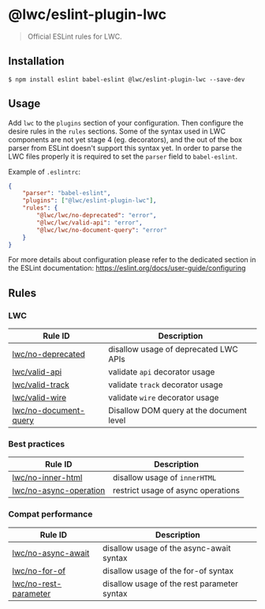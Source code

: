 # @lwc/eslint-plugin-lwc

> Official ESLint rules for LWC.

## Installation

```
$ npm install eslint babel-eslint @lwc/eslint-plugin-lwc --save-dev
```

## Usage

Add `lwc` to the `plugins` section of your configuration. Then configure the desire rules in the `rules` sections. Some of the syntax used in LWC components are not yet stage 4 (eg. decorators), and the out of the box parser from ESLint doesn't support this syntax yet. In order to parse the LWC files properly it is required to set the `parser` field to `babel-eslint`.

Example of `.eslintrc`:

```json
{
    "parser": "babel-eslint",
    "plugins": ["@lwc/eslint-plugin-lwc"],
    "rules": {
        "@lwc/lwc/no-deprecated": "error",
        "@lwc/lwc/valid-api": "error",
        "@lwc/lwc/no-document-query": "error"
    }
}
```

For more details about configuration please refer to the dedicated section in the ESLint documentation: https://eslint.org/docs/user-guide/configuring

## Rules

### LWC

| Rule ID                                                    | Description                              |
| ---------------------------------------------------------- | ---------------------------------------- |
| [lwc/no-deprecated](./docs/rules/no-deprecated.md)         | disallow usage of deprecated LWC APIs    |
| [lwc/valid-api](./docs/rules/valid-api.md)                 | validate `api` decorator usage           |
| [lwc/valid-track](./docs/rules/valid-track.md)             | validate `track` decorator usage         |
| [lwc/valid-wire](./docs/rules/valid-wire.md)               | validate `wire` decorator usage          |
| [lwc/no-document-query](./docs/rules/no-document-query.md) | Disallow DOM query at the document level |

### Best practices

| Rule ID                                                      | Description                        |
| ------------------------------------------------------------ | ---------------------------------- |
| [lwc/no-inner-html](./docs/rules/no-inner-html.md)           | disallow usage of `innerHTML`      |
| [lwc/no-async-operation](./docs/rules/no-async-operation.md) | restrict usage of async operations |

### Compat performance

| Rule ID                                                    | Description                                 |
| ---------------------------------------------------------- | ------------------------------------------- |
| [lwc/no-async-await](./docs/rules/no-async-await.md)       | disallow usage of the async-await syntax    |
| [lwc/no-for-of](./docs/rules/no-for-of.md)                 | disallow usage of the for-of syntax         |
| [lwc/no-rest-parameter](./docs/rules/no-rest-parameter.md) | disallow usage of the rest parameter syntax |
